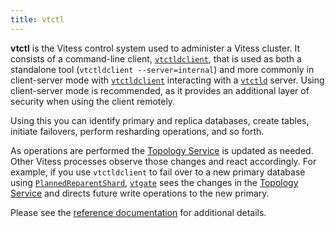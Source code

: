 ```yaml
---
title: vtctl
---
```


**vtctl** is the Vitess control system used to administer a Vitess cluster. It consists of a command-line client, [`vtctldclient`](../../reference/programs/vtctldclient/), that is used as both a standalone tool (`vtctldclient --server=internal`)
and more commonly in client-server mode with [`vtctldclient`](../../reference/programs/vtctldclient/) interacting with a [`vtctld`](../../reference/programs/vtctld/) server. Using client-server mode is recommended, as it provides an additional
layer of security when using the client remotely.

Using this you can identify primary and replica databases, create tables, initiate failovers, perform resharding operations, and so forth.

As operations are performed the [Topology Service](../topology-service/) is updated as needed. Other Vitess processes observe those changes and react accordingly. For example, if you use `vtctldclient` to fail over to a new primary database
using [`PlannedReparentShard`](../../reference/programs/vtctldclient/vtctldclient_plannedreparentshard/), [`vtgate`](../../reference/programs/vtgate/) sees the changes in the [Topology Service](../topology-service/) and directs future write
operations to the new primary.

Please see the [reference documentation](../../reference/programs/vtctldclient/) for additional details.
